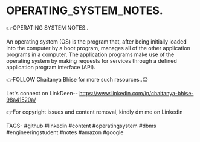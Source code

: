 # OPERATING_SYSTEM_NOTES.

👉OPERATING SYSTEM NOTES..

An operating system (OS) is the program that, after being initially loaded into the computer by a boot program, manages all of the other application programs in a computer. The application programs make use of the operating system by making requests for services through a defined application program interface (API).

👉FOLLOW Chaitanya Bhise for more such resources..😊

Let's connect on LinkDeen-- https://www.linkedin.com/in/chaitanya-bhise-98a41520a/

👉For copyright issues and content removal, kindly dm me on LinkedIn


TAGS- #github #linkedin #content #operatingsystem
#dbms #engineeringstudent #notes #amazon #google
